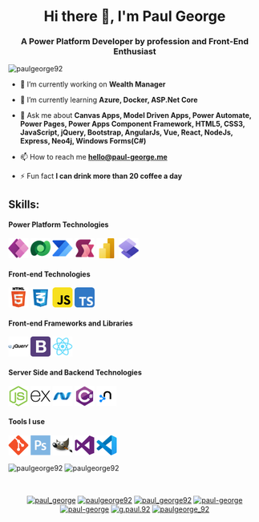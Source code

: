 <h1 align="center">Hi there 👋, I'm Paul George</h1>
<h3 align="center">A Power Platform Developer by profession and Front-End Enthusiast</h3>

<p align="left"> <img src="https://komarev.com/ghpvc/?username=paulgeorge92" alt="paulgeorge92" /> </p>

- 🔭 I’m currently working on **Wealth Manager**

- 🌱 I’m currently learning **Azure, Docker, ASP.Net Core**


- 💬 Ask me about **Canvas Apps, Model Driven Apps, Power Automate, Power Pages, Power Apps Component Framework, HTML5, CSS3, JavaScript, jQuery, Bootstrap, AngularJs, Vue, React, NodeJs, Express, Neo4j, Windows Forms(C#)**

- 📫 How to reach me **hello@paul-george.me**

- ⚡ Fun fact **I can drink more than 20 coffee a day**
<h2>Skills:</h2>
<h4>Power Platform Technologies</h4>
<p align="left">
  <img src="https://raw.githubusercontent.com/paulgeorge92/paulgeorge92/refs/heads/master/.github/images/powerapps.svg" alt="html5" width="40" height="40"/>
  <img src="https://raw.githubusercontent.com/paulgeorge92/paulgeorge92/refs/heads/master/.github/images/dataverse.svg" alt="html5" width="40" height="40"/>
  <img src="https://raw.githubusercontent.com/paulgeorge92/paulgeorge92/refs/heads/master/.github/images/powerautomate.svg" alt="html5" width="40" height="40"/>
  <img src="https://raw.githubusercontent.com/paulgeorge92/paulgeorge92/refs/heads/master/.github/images/powerfx.svg" alt="html5" width="40" height="40"/>
  <img src="https://raw.githubusercontent.com/paulgeorge92/paulgeorge92/refs/heads/master/.github/images/powerbi.svg" alt="html5" width="40" height="40"/>
  <img src="https://raw.githubusercontent.com/paulgeorge92/paulgeorge92/refs/heads/master/.github/images/powerpages.svg" alt="html5" width="40" height="40"/>

</p>
<h4>Front-end Technologies</h4>
<p align="left">
  
  <img src="https://raw.githubusercontent.com/paulgeorge92/paulgeorge92/refs/heads/master/.github/images/html5.svg" alt="html5" width="40" height="40"/> 
  <img src="https://raw.githubusercontent.com/paulgeorge92/paulgeorge92/refs/heads/master/.github/images/css3.svg" alt="css3" width="40" height="40"/> 
  <img src="https://raw.githubusercontent.com/paulgeorge92/paulgeorge92/refs/heads/master/.github/images/javascript.svg" alt="javascript" width="40" height="40"/> 
  <img src="https://raw.githubusercontent.com/paulgeorge92/paulgeorge92/refs/heads/master/.github/images/typescript.svg" alt="typescript" width="40" height="40"/> 
</p>
<h4>Front-end Frameworks and Libraries</h4>
<p>
  <img src="https://raw.githubusercontent.com/paulgeorge92/paulgeorge92/refs/heads/master/.github/images/jquery.svg" alt="jquery" width="40" height="40"/> 
  <img src="https://raw.githubusercontent.com/paulgeorge92/paulgeorge92/refs/heads/master/.github/images/bootstrap.svg" alt="bootstrap" width="40" height="40"/> 
  <img src="https://raw.githubusercontent.com/paulgeorge92/paulgeorge92/refs/heads/master/.github/images/React.svg" alt="react" width="40" height="40"/> 
</p>
<h4>Server Side and Backend Technologies</h4>
<p>
  <img src="https://raw.githubusercontent.com/paulgeorge92/paulgeorge92/refs/heads/master/.github/images/node.svg" alt="node" width="40" height="40"/>
  <img src="https://raw.githubusercontent.com/paulgeorge92/paulgeorge92/refs/heads/master/.github/images/express.svg" alt="express" width="40" height="40"/> 
  <img src="https://raw.githubusercontent.com/paulgeorge92/paulgeorge92/refs/heads/master/.github/images/dotnet.svg" alt="dotnet" width="40" height="40"/> 
  <img src="https://raw.githubusercontent.com/paulgeorge92/paulgeorge92/refs/heads/master/.github/images/CSharp.svg" alt="csharp" width="40" height="40"/> 
  <img src="https://raw.githubusercontent.com/paulgeorge92/paulgeorge92/refs/heads/master/.github/images/neo4j.svg" alt="neo4j" width="40" height="40"/>
</p>
<h4>Tools I use</h4>
<p>
  <img src="https://raw.githubusercontent.com/paulgeorge92/paulgeorge92/refs/heads/master/.github/images/Git.svg" alt="git" width="40" height="40"/>
  <img src="https://raw.githubusercontent.com/paulgeorge92/paulgeorge92/refs/heads/master/.github/images/photoshop.svg" alt="photoshop" width="40" height="40"/> 
  <img src="https://raw.githubusercontent.com/paulgeorge92/paulgeorge92/refs/heads/master/.github/images/gimp.svg" alt="gimp" width="40" height="40"/> 
  <img src="https://raw.githubusercontent.com/paulgeorge92/paulgeorge92/refs/heads/master/.github/images/visualstudio.svg" alt="visualstudio" width="40" height="40"/> 
  <img src="https://raw.githubusercontent.com/paulgeorge92/paulgeorge92/refs/heads/master/.github/images/vscode.svg" alt="visualstudiocode" width="40" height="40"/> 
</p>
<p>
  <img align="top" src="https://github-readme-stats.vercel.app/api/top-langs/?username=paulgeorge92&layout=compact&hide=html" alt="paulgeorge92" />
  <img align="top" src="https://github-readme-stats.vercel.app/api?username=paulgeorge92&show_icons=true" alt="paulgeorge92" />
</p>
<p>&nbsp;</p>

<p align="center">
<a href="https://codepen.io/paul_george" target="blank"><img align="center" src="https://cdn.jsdelivr.net/npm/simple-icons@3.0.1/icons/codepen.svg" alt="paul_george" height="30" width="30" /></a>
<a href="https://dev.to/paulgeorge92" target="blank"><img align="center" src="https://cdn.jsdelivr.net/npm/simple-icons@3.0.1/icons/dev-dot-to.svg" alt="paulgeorge92" height="30" width="30" /></a>
<a href="https://twitter.com/paul_george92" target="blank"><img align="center" src="https://cdn.jsdelivr.net/npm/simple-icons@3.0.1/icons/twitter.svg" alt="paul_george92" height="30" width="30" /></a>
<a href="https://linkedin.com/in/paul-george" target="blank"><img align="center" src="https://cdn.jsdelivr.net/npm/simple-icons@3.0.1/icons/linkedin.svg" alt="paul-george" height="30" width="30" /></a>
<a href="https://stackoverflow.com/users/7007430/paul-george" target="blank"><img align="center" src="https://cdn.jsdelivr.net/npm/simple-icons@3.0.1/icons/stackoverflow.svg" alt="paul-george" height="30" width="30" /></a>
<a href="https://fb.com/g.paul.92" target="blank"><img align="center" src="https://cdn.jsdelivr.net/npm/simple-icons@3.0.1/icons/facebook.svg" alt="g.paul.92" height="30" width="30" /></a>
<a href="https://instagram.com/paulgeorge_92" target="blank"><img align="center" src="https://cdn.jsdelivr.net/npm/simple-icons@3.0.1/icons/instagram.svg" alt="paulgeorge_92" height="30" width="30" /></a>
</p>
